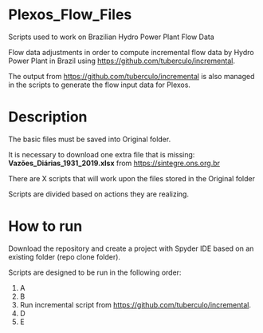 # Plexos_Flow_Files
Scripts used to work on Brazilian Hydro Power Plant Flow Data

Flow data adjustments in order to compute incremental flow data by Hydro Power Plant in Brazil using https://github.com/tuberculo/incremental.

The output from https://github.com/tuberculo/incremental is also managed in the scripts to generate the flow input data for Plexos.

# Description
The basic files must be saved into Original folder.

It is necessary to download one extra file that is missing: **Vazões_Diárias_1931_2019.xlsx** from https://sintegre.ons.org.br

There are X scripts that will work upon the files stored in the Original folder

Scripts are divided based on actions they are realizing.

# How to run
Download the repository and create a project with Spyder IDE based on an existing folder (repo clone folder).

Scripts are designed to be run in the following order:
1. A
2. B
3. Run incremental script from https://github.com/tuberculo/incremental.
4. D
5. E

